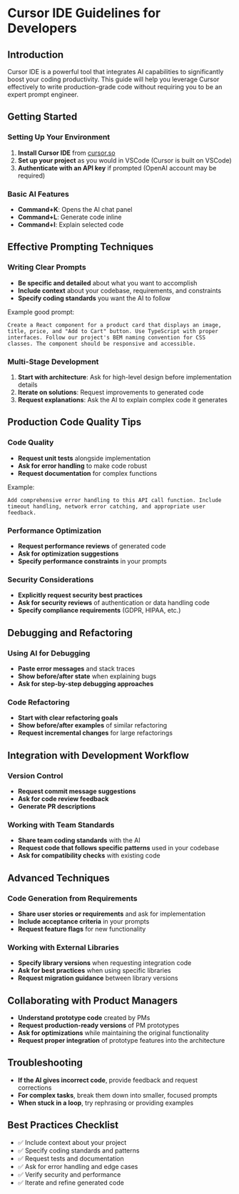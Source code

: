# Cursor IDE Guidelines for Developers

## Introduction
Cursor IDE is a powerful tool that integrates AI capabilities to significantly boost your coding productivity. This guide will help you leverage Cursor effectively to write production-grade code without requiring you to be an expert prompt engineer.

## Getting Started

### Setting Up Your Environment
1. **Install Cursor IDE** from [cursor.so](https://cursor.so)
2. **Set up your project** as you would in VSCode (Cursor is built on VSCode)
3. **Authenticate with an API key** if prompted (OpenAI account may be required)

### Basic AI Features
- **Command+K**: Opens the AI chat panel
- **Command+L**: Generate code inline
- **Command+I**: Explain selected code

## Effective Prompting Techniques

### Writing Clear Prompts
- **Be specific and detailed** about what you want to accomplish
- **Include context** about your codebase, requirements, and constraints
- **Specify coding standards** you want the AI to follow

Example good prompt:
```
Create a React component for a product card that displays an image, title, price, and "Add to Cart" button. Use TypeScript with proper interfaces. Follow our project's BEM naming convention for CSS classes. The component should be responsive and accessible.
```

### Multi-Stage Development
1. **Start with architecture**: Ask for high-level design before implementation details
2. **Iterate on solutions**: Request improvements to generated code
3. **Request explanations**: Ask the AI to explain complex code it generates

## Production Code Quality Tips

### Code Quality
- **Request unit tests** alongside implementation
- **Ask for error handling** to make code robust
- **Request documentation** for complex functions

Example:
```
Add comprehensive error handling to this API call function. Include timeout handling, network error catching, and appropriate user feedback.
```

### Performance Optimization
- **Request performance reviews** of generated code
- **Ask for optimization suggestions**
- **Specify performance constraints** in your prompts

### Security Considerations
- **Explicitly request security best practices**
- **Ask for security reviews** of authentication or data handling code
- **Specify compliance requirements** (GDPR, HIPAA, etc.)

## Debugging and Refactoring

### Using AI for Debugging
- **Paste error messages** and stack traces
- **Show before/after state** when explaining bugs
- **Ask for step-by-step debugging approaches**

### Code Refactoring
- **Start with clear refactoring goals**
- **Show before/after examples** of similar refactoring
- **Request incremental changes** for large refactorings

## Integration with Development Workflow

### Version Control
- **Request commit message suggestions**
- **Ask for code review feedback**
- **Generate PR descriptions**

### Working with Team Standards
- **Share team coding standards** with the AI
- **Request code that follows specific patterns** used in your codebase
- **Ask for compatibility checks** with existing code

## Advanced Techniques

### Code Generation from Requirements
- **Share user stories or requirements** and ask for implementation
- **Include acceptance criteria** in your prompts
- **Request feature flags** for new functionality

### Working with External Libraries
- **Specify library versions** when requesting integration code
- **Ask for best practices** when using specific libraries
- **Request migration guidance** between library versions

## Collaborating with Product Managers
- **Understand prototype code** created by PMs
- **Request production-ready versions** of PM prototypes
- **Ask for optimizations** while maintaining the original functionality
- **Request proper integration** of prototype features into the architecture

## Troubleshooting
- **If the AI gives incorrect code**, provide feedback and request corrections
- **For complex tasks**, break them down into smaller, focused prompts
- **When stuck in a loop**, try rephrasing or providing examples

## Best Practices Checklist
- ✅ Include context about your project
- ✅ Specify coding standards and patterns
- ✅ Request tests and documentation
- ✅ Ask for error handling and edge cases
- ✅ Verify security and performance
- ✅ Iterate and refine generated code 